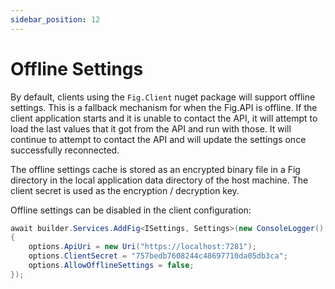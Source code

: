 ```yaml
---
sidebar_position: 12
---
```


# Offline Settings

By default, clients using the `Fig.Client` nuget package will support offline settings. This is a fallback mechanism for when the Fig.API is offline. If the client application starts and it is unable to contact the API, it will attempt to load the last values that it got from the API and run with those. It will continue to attempt to contact the API and will update the settings once successfully reconnected.

The offline settings cache is stored as an encrypted binary file in a Fig directory in the local application data directory of the host machine. The client secret is used as the encryption / decryption key.

Offline settings can be disabled in the client configuration:

```c#
await builder.Services.AddFig<ISettings, Settings>(new ConsoleLogger(), options =>
{
    options.ApiUri = new Uri("https://localhost:7281");
    options.ClientSecret = "757bedb7608244c48697710da05db3ca";
    options.AllowOfflineSettings = false;
});
```

